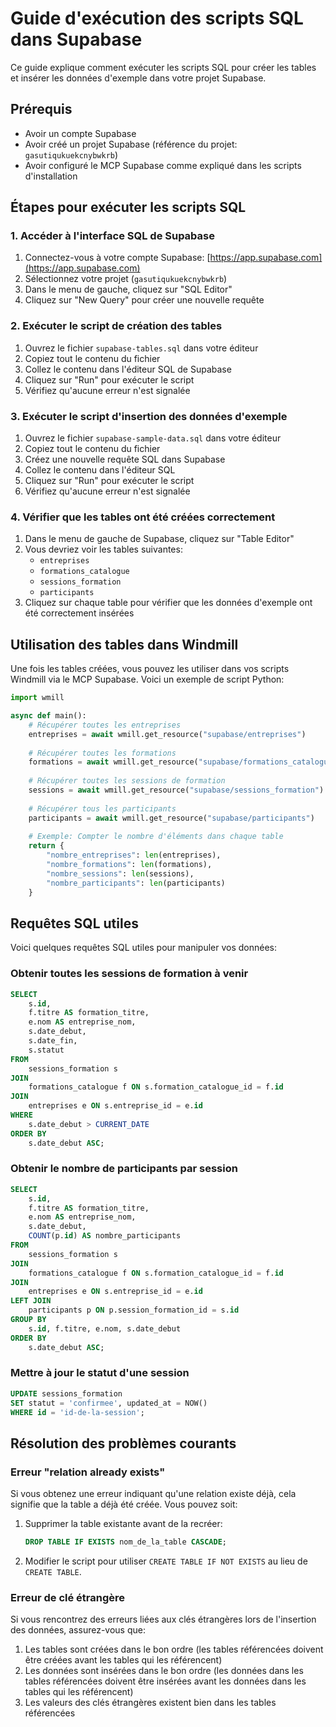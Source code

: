 # Guide d'exécution des scripts SQL dans Supabase

Ce guide explique comment exécuter les scripts SQL pour créer les tables et insérer les données d'exemple dans votre projet Supabase.

## Prérequis

- Avoir un compte Supabase
- Avoir créé un projet Supabase (référence du projet: `gasutiqukuekcnybwkrb`)
- Avoir configuré le MCP Supabase comme expliqué dans les scripts d'installation

## Étapes pour exécuter les scripts SQL

### 1. Accéder à l'interface SQL de Supabase

1. Connectez-vous à votre compte Supabase: [https://app.supabase.com](https://app.supabase.com)
2. Sélectionnez votre projet (`gasutiqukuekcnybwkrb`)
3. Dans le menu de gauche, cliquez sur "SQL Editor"
4. Cliquez sur "New Query" pour créer une nouvelle requête

### 2. Exécuter le script de création des tables

1. Ouvrez le fichier `supabase-tables.sql` dans votre éditeur
2. Copiez tout le contenu du fichier
3. Collez le contenu dans l'éditeur SQL de Supabase
4. Cliquez sur "Run" pour exécuter le script
5. Vérifiez qu'aucune erreur n'est signalée

### 3. Exécuter le script d'insertion des données d'exemple

1. Ouvrez le fichier `supabase-sample-data.sql` dans votre éditeur
2. Copiez tout le contenu du fichier
3. Créez une nouvelle requête SQL dans Supabase
4. Collez le contenu dans l'éditeur SQL
5. Cliquez sur "Run" pour exécuter le script
6. Vérifiez qu'aucune erreur n'est signalée

### 4. Vérifier que les tables ont été créées correctement

1. Dans le menu de gauche de Supabase, cliquez sur "Table Editor"
2. Vous devriez voir les tables suivantes:
   - `entreprises`
   - `formations_catalogue`
   - `sessions_formation`
   - `participants`
3. Cliquez sur chaque table pour vérifier que les données d'exemple ont été correctement insérées

## Utilisation des tables dans Windmill

Une fois les tables créées, vous pouvez les utiliser dans vos scripts Windmill via le MCP Supabase. Voici un exemple de script Python:

```python
import wmill

async def main():
    # Récupérer toutes les entreprises
    entreprises = await wmill.get_resource("supabase/entreprises")
    
    # Récupérer toutes les formations
    formations = await wmill.get_resource("supabase/formations_catalogue")
    
    # Récupérer toutes les sessions de formation
    sessions = await wmill.get_resource("supabase/sessions_formation")
    
    # Récupérer tous les participants
    participants = await wmill.get_resource("supabase/participants")
    
    # Exemple: Compter le nombre d'éléments dans chaque table
    return {
        "nombre_entreprises": len(entreprises),
        "nombre_formations": len(formations),
        "nombre_sessions": len(sessions),
        "nombre_participants": len(participants)
    }
```

## Requêtes SQL utiles

Voici quelques requêtes SQL utiles pour manipuler vos données:

### Obtenir toutes les sessions de formation à venir

```sql
SELECT 
    s.id, 
    f.titre AS formation_titre, 
    e.nom AS entreprise_nom, 
    s.date_debut, 
    s.date_fin, 
    s.statut
FROM 
    sessions_formation s
JOIN 
    formations_catalogue f ON s.formation_catalogue_id = f.id
JOIN 
    entreprises e ON s.entreprise_id = e.id
WHERE 
    s.date_debut > CURRENT_DATE
ORDER BY 
    s.date_debut ASC;
```

### Obtenir le nombre de participants par session

```sql
SELECT 
    s.id, 
    f.titre AS formation_titre, 
    e.nom AS entreprise_nom, 
    s.date_debut, 
    COUNT(p.id) AS nombre_participants
FROM 
    sessions_formation s
JOIN 
    formations_catalogue f ON s.formation_catalogue_id = f.id
JOIN 
    entreprises e ON s.entreprise_id = e.id
LEFT JOIN 
    participants p ON p.session_formation_id = s.id
GROUP BY 
    s.id, f.titre, e.nom, s.date_debut
ORDER BY 
    s.date_debut ASC;
```

### Mettre à jour le statut d'une session

```sql
UPDATE sessions_formation
SET statut = 'confirmee', updated_at = NOW()
WHERE id = 'id-de-la-session';
```

## Résolution des problèmes courants

### Erreur "relation already exists"

Si vous obtenez une erreur indiquant qu'une relation existe déjà, cela signifie que la table a déjà été créée. Vous pouvez soit:

1. Supprimer la table existante avant de la recréer:
   ```sql
   DROP TABLE IF EXISTS nom_de_la_table CASCADE;
   ```

2. Modifier le script pour utiliser `CREATE TABLE IF NOT EXISTS` au lieu de `CREATE TABLE`.

### Erreur de clé étrangère

Si vous rencontrez des erreurs liées aux clés étrangères lors de l'insertion des données, assurez-vous que:

1. Les tables sont créées dans le bon ordre (les tables référencées doivent être créées avant les tables qui les référencent)
2. Les données sont insérées dans le bon ordre (les données dans les tables référencées doivent être insérées avant les données dans les tables qui les référencent)
3. Les valeurs des clés étrangères existent bien dans les tables référencées
